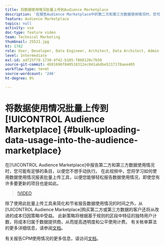 ```yaml
---
title: 将数据使用情况批量上传到Audience Marketplace
description: '在报告Audience Marketplace中的第二方和第三方数据使用情况时，您可能有足够的条目，使您不想手动执行。 在此视频中，您将学习如何使用数据使用情况报表批量上传工具，以便您能够轻松报告数据使用情况，即使您有许多要更新的项目也是如此。 '
feature: Audience Marketplace
topics: null
activity: use
doc-type: feature video
team: Technical Marketing
thumbnail: 25521.jpg
kt: 1782
role: User, Developer, Data Engineer, Architect, Data Architect, Admin, Leader
level: Intermediate
exl-id: ad725f78-1730-4f42-b185-f868120c7b50
source-git-commit: 4b91696f840518312ec041abdbe5217178aee405
workflow-type: tm+mt
source-wordcount: '246'
ht-degree: 0%

---
```


# 将数据使用情况批量上传到[!UICONTROL Audience Marketplace] {#bulk-uploading-data-usage-into-the-audience-marketplace}

在[!UICONTROL Audience Marketplace]中报告第二方和第三方数据使用情况时，您可能有足够的条目，以便您不想手动执行。 在此视频中，您将学习如何使用数据使用情况报表批量上传工具，以便您能够轻松报告数据使用情况，即使您有许多要更新的项目也是如此。

>[!VIDEO](https://video.tv.adobe.com/v/25521/?quality=12)

除了使用此批量上传工具来简化和节省报告数据使用情况的时间之外，从[!UICONTROL Audience Marketplace]购买第二方或第三方数据的客户还将从改进的成本归因策略中受益。 此新策略将根据基于规则的区段中特征的独特用户计数，将成本归属于数据提供商，从而提高透明度和公平使用计费。
有关帐单算法的更多详细信息，请参阅[文档](https://experiencecloud.adobe.com/resources/help/en_US/aam/marketplace_cpm_billing.html)。

有关报告CPM使用情况的更多信息，请访问[文档](https://experiencecloud.adobe.com/resources/help/en_US/aam/t_marketplace_report_cpm_usage.html)。
